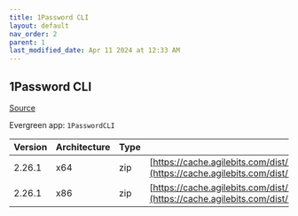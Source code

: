 ```yaml
---
title: 1Password CLI
layout: default
nav_order: 2
parent: 1
last_modified_date: Apr 11 2024 at 12:33 AM
---
```


## 1Password CLI

[Source](https://developer.1password.com/docs/cli/)

Evergreen app: `1PasswordCLI`

| Version | Architecture | Type | URI                                                                                                                                                                  |
| ------- | ------------ | ---- | -------------------------------------------------------------------------------------------------------------------------------------------------------------------- |
| 2.26.1  | x64          | zip  | [https://cache.agilebits.com/dist/1P/op2/pkg/v2.26.1/op_windows_amd64_v2.26.1.zip](https://cache.agilebits.com/dist/1P/op2/pkg/v2.26.1/op_windows_amd64_v2.26.1.zip) |
| 2.26.1  | x86          | zip  | [https://cache.agilebits.com/dist/1P/op2/pkg/v2.26.1/op_windows_386_v2.26.1.zip](https://cache.agilebits.com/dist/1P/op2/pkg/v2.26.1/op_windows_386_v2.26.1.zip)     |
